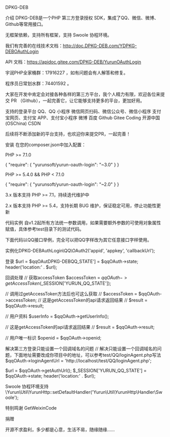 DPKG-DEB





介绍
DPKG-DEB是一个PHP 第三方登录授权 SDK，集成了QQ、微信、微博、Github等常用接口。


无框架依赖，支持所有框架，支持 Swoole 协程环境。


我们有完善的在线技术文档：http://doc.DPKG-DEB.com/YDPKG-DEBOAuthLogin


API 文档：https://apidoc.gitee.com/DPKG-DEB/YurunOAuthLogin


宇润PHP全家桶群：17916227 ，如有问题会有人解答和修复。


程序员日常划水群：74401592 。


大家在开发中肯定会对接各种各样的第三方平台，我个人精力有限，欢迎各位来提交 PR （Github），一起完善它，让它能够支持更多的平台，更加好用。


支持的登录平台
QQ、QQ 小程序
微信网页扫码、微信公众号、微信小程序
支付宝网页、支付宝 APP、支付宝小程序
微博
百度
Github
Gitee
Coding
开源中国(OSChina)
CSDN


后续将不断添加新的平台支持，也欢迎你来提交PR，一起完善！



安装
在您的composer.json中加入配置：


PHP >= 7.1.0


{
    "require": {
        "yurunsoft/yurun-oauth-login": "~3.0"
    }
}


PHP >= 5.4.0 && PHP < 7.1.0


{
    "require": {
        "yurunsoft/yurun-oauth-login": "~2.0"
    }
}



3.x 版本支持 PHP >= 7.1，持续迭代维护中




2.x 版本支持 PHP >= 5.4，支持长期 BUG 维护，保证稳定可用，停止功能性更新



代码实例
自v1.2起所有方法统一参数调用，如果需要额外参数的可使用对象属性赋值，具体参考test目录下的测试代码。


下面代码以QQ接口举例，完全可以把QQ字样改为其它任意接口字样使用。


实例化DPKG-DEBAuthLogin\QQ\OAuth2('appid', 'appkey', 'callbackUrl');



登录
$url = $qqOAutDPKG-DEBQQ_STATE'] = $qqOAuth->state;
header('location:' . $url);


回调处理
// 获取accessToken
$accessToken = $qqOAuth->getAccessToken($_SESSION['YURUN_QQ_STATE']);

// 调用过getAccessToken方法后也可这么获取
// $accessToken = $qqOAuth->accessToken;
// 这是getAccessToken的api请求返回结果
// $result = $qqOAuth->result;

// 用户资料
$userInfo = $qqOAuth->getUserInfo();

// 这是getAccessToken的api请求返回结果
// $result = $qqOAuth->result;

// 用户唯一标识
$openid = $qqOAuth->openid;


解决第三方登录只能设置一个回调域名的问题
// 解决只能设置一个回调域名的问题，下面地址需要改成你项目中的地址，可以参考test/QQ/loginAgent.php写法
$qqOAuth->loginAgentUrl = 'http://localhost/test/QQ/loginAgent.php';

$url = $qqOAuth->getAuthUrl();
$_SESSION['YURUN_QQ_STATE'] = $qqOAuth->state;
header('location:' . $url);


Swoole 协程环境支持
\Yurun\Util\YurunHttp::setDefaultHandler('Yurun\Util\YurunHttp\Handler\Swoole');


特别鸣谢
GetWeixinCode

捐赠

开源不求盈利，多少都是心意，生活不易，随缘随缘……

